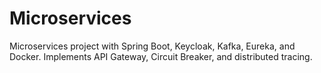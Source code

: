 # Microservices
Microservices project with Spring Boot, Keycloak, Kafka, Eureka, and Docker. Implements API Gateway, Circuit Breaker, and distributed tracing.
